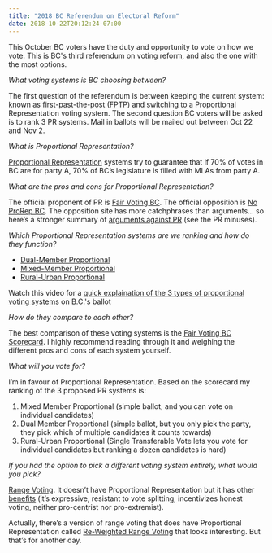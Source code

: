 ```yaml
---
title: "2018 BC Referendum on Electoral Reform"
date: 2018-10-22T20:12:24-07:00
---
```

This October BC voters have the duty and opportunity to vote on how we vote. This is BC's third referendum on voting reform, and also the one with the most options.


*What voting systems is BC choosing between?*

The first question of the referendum is between keeping the current system: known as first-past-the-post (FPTP) and switching to a Proportional Representation voting system. The second question BC voters will be asked is to rank 3 PR systems. Mail in ballots will be mailed out between Oct 22 and Nov 2.

*What is Proportional Representation?*

[Proportional Representation](https://en.wikipedia.org/wiki/Proportional_representation) systems try to guarantee that if 70% of votes in BC are for party A, 70% of BC’s legislature is filled with MLAs from party A.

*What are the pros and cons for Proportional Representation?*

The official proponent of PR is [Fair Voting BC](https://fairvotingbc.com/join-the-campaign-for-fair-voting/why-voting-reform/what-the-evidence-says/). The official opposition is [No ProRep BC](https://nobcprorep.ca/). The opposition site has more catchphrases than arguments… so here’s a stronger summary of [arguments against PR](https://www.rangevoting.org/PropRep.html) (see the PR minuses).

*Which Proportional Representation systems are we ranking and how do they function?*

- [Dual-Member Proportional](https://en.wikipedia.org/wiki/British_Columbia_electoral_reform_referendum,_2018#Dual-member_proportional_%28DMP%29)
- [Mixed-Member Proportional](https://en.wikipedia.org/wiki/British_Columbia_electoral_reform_referendum,_2018#Mixed-member_proportional_%28MMP%29)
- [Rural-Urban Proportional](https://en.wikipedia.org/wiki/British_Columbia_electoral_reform_referendum,_2018#Rural%E2%80%93urban_proportional_%28RUP%29)

Watch this video for a [quick explaination of the 3 types of proportional voting systems](https://www.cbc.ca/player/play/1276710979863/) on B.C.'s ballot

*How do they compare to each other?*

The best comparison of these voting systems is the [Fair Voting BC Scorecard](https://fairvotingbc.com/scorecard/). I highly recommend reading through it and weighing the different pros and cons of each system yourself.

*What will you vote for?*

I’m in favour of Proportional Representation. Based on the scorecard my ranking of the 3 proposed PR systems is:

1. Mixed Member Proportional (simple ballot, and you can vote on individual candidates)
1. Dual Member Proportional (simple ballot, but you only pick the party, they pick which of multiple candidates it counts towards)
1. Rural-Urban Proportional (Single Transferable Vote lets you vote for individual candidates but ranking a dozen candidates is hard)

*If you had the option to pick a different voting system entirely, what would you pick?*

[Range Voting](https://www.rangevoting.org/RangeVoting.html). It doesn’t have Proportional Representation but it has other [benefits](https://www.goodreads.com/book/show/1382574.Gaming_the_Vote) (it’s expressive, resistant to vote splitting, incentivizes honest voting, neither pro-centrist nor pro-extremist).

Actually, there’s a version of range voting that does have Proportional Representation called [Re-Weighted Range Voting](https://www.rangevoting.org/RRV.html) that looks interesting. But that’s for another day.
